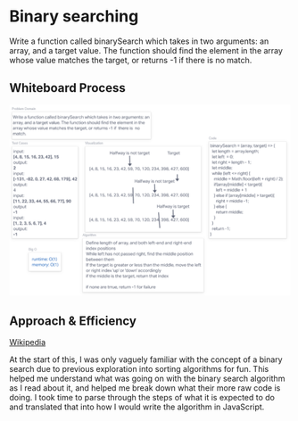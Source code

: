 # Binary searching
<!-- Description of the challenge -->
Write a function called binarySearch which takes in two arguments: an array, and a target value. The function should find the element in the array whose value matches the target, or returns -1 if there is  no match.

## Whiteboard Process

![whiteboard](whiteboard-cc03.png)

## Approach & Efficiency
<!-- What approach did you take? Discuss Why. What is the Big O space/time for this approach? -->
[Wikipedia](https://en.wikipedia.org/wiki/Binary_search_algorithm)

At the start of this, I was only vaguely familiar with the concept of a binary search due to previous exploration into sorting algorithms for fun. This helped me understand what was going on with the binary search algorithm as I read about it, and helped me break down what their more raw code is doing. I took time to parse through the steps of what it is expected to do and translated that into how I would write the algorithm in JavaScript.
